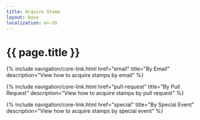```yaml
---
title: Acquire Stamp
layout: base
localization: en-US
---
```


# {{ page.title }}

{% include navigation/core-link.html
    href="email"
    title="By Email"
    description="View how to acquire stamps by email"
%}

{% include navigation/core-link.html
    href="pull-request"
    title="By Pull Request"
    description="View how to acquire stamps by pull request"
%}

{% include navigation/core-link.html
    href="special"
    title="By Special Event"
    description="View how to acquire stamps by special event"
%}